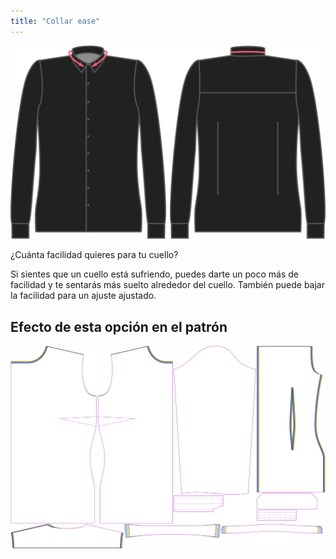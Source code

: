 ```yaml
---
title: "Collar ease"
---
```


![Facilidad de cuello](collarease.svg)

¿Cuánta facilidad quieres para tu cuello?

Si sientes que un cuello está sufriendo, puedes darte un poco más de facilidad y te sentarás más suelto alrededor del cuello. También puede bajar la facilidad para un ajuste ajustado.

## Efecto de esta opción en el patrón

![Esta imagen muestra el efecto de esta opción superponiendo varias variantes que tienen un valor diferente para esta opción](simone_collarease_sample.svg "Efecto de esta opción en el patrón")

